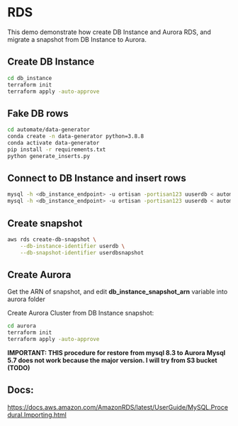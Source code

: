 # RDS

This demo demonstrate how create DB Instance and Aurora RDS, and migrate a snapshot from DB Instance to Aurora.

## Create DB Instance

```sh
cd db_instance
terraform init
terraform apply -auto-approve
```

## Fake DB rows

```sh
cd automate/data-generator
conda create -n data-generator python=3.8.8
conda activate data-generator
pip install -r requirements.txt
python generate_inserts.py
```

## Connect to DB Instance and insert rows

```sh
mysql -h <db_instance_endpoint> -u ortisan -portisan123 uuserdb < automate/scripts/1-schema.sql
mysql -h <db_instance_endpoint> -u ortisan -portisan123 uuserdb < automate/scripts/2-inserts.sql
```
## Create snapshot

```sh
aws rds create-db-snapshot \
    --db-instance-identifier userdb \
    --db-snapshot-identifier userdbsnapshot
```

## Create Aurora

Get the ARN of snapshot, and edit **db_instance_snapshot_arn** variable into aurora folder

Create Aurora Cluster from DB Instance snapshot:

```sh
cd aurora
terraform init
terraform apply -auto-approve
```

**IMPORTANT: THIS procedure for restore from mysql 8.3 to Aurora Mysql 5.7 does not work because the major version. I will try from S3 bucket (TODO)**

## Docs:

https://docs.aws.amazon.com/AmazonRDS/latest/UserGuide/MySQL.Procedural.Importing.html